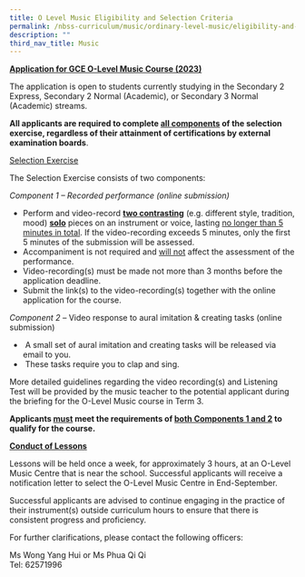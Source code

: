 ```yaml
---
title: O Level Music Eligibility and Selection Criteria
permalink: /nbss-curriculum/music/ordinary-level-music/eligibility-and-selection-criteria/
description: ""
third_nav_title: Music
---
```

<p><strong><u>Application for GCE O-Level Music Course (2023)</u></strong></p>
<p>The application is open to students currently studying in the Secondary 2 Express, Secondary 2 Normal (Academic), or Secondary 3 Normal (Academic) streams.</p>
<p><strong>All applicants are required to complete&nbsp;<u>all components</u>&nbsp;of the selection exercise, regardless of their attainment of certifications by external examination boards</strong>.</p>
<p><u>Selection Exercise</u></p>
<p>The Selection Exercise consists of two components:</p>
<p><em>Component 1 &ndash; Recorded performance (online submission)<br /></em></p>
<ul>
<li>Perform and video-record&nbsp;<strong><u>two contrasting</u></strong>&nbsp;(e.g. different style, tradition, mood)&nbsp;<strong><u>solo</u></strong>&nbsp;pieces on an instrument or voice, lasting&nbsp;<u>no longer than 5 minutes in total</u>. If the video-recording exceeds 5 minutes, only the first 5 minutes of the submission will be assessed.</li>
<li>Accompaniment is not required and&nbsp;<u>will not</u>&nbsp;affect the assessment of the performance.</li>
<li>Video-recording(s) must be made not more than 3 months before the application deadline.</li>
<li>Submit the link(s) to the video-recording(s) together with the online application for the course.</li>
</ul>
<p><em>Component 2 &ndash;&nbsp;</em>Video response to aural imitation &amp; creating tasks (online submission)</p>
<ul>
<li>&nbsp;A small set of aural imitation and creating tasks will be released via email to you.</li>
<li>&nbsp;These tasks require you to clap and sing.&nbsp;</li>
</ul>
<p>More detailed guidelines regarding the video recording(s) and Listening Test will be provided by the music teacher to the potential applicant during the briefing for the O-Level Music course in Term 3.</p>
<p><strong>Applicants&nbsp;<u>must</u>&nbsp;meet the requirements of&nbsp;<u>both Components 1 and 2</u>&nbsp;to qualify for the course.</strong></p>
<p><strong><u>Conduct of Lessons</u></strong></p>
<p>Lessons will be held once a week, for approximately 3 hours, at an O-Level Music Centre that is near the school. Successful applicants will receive a notification letter to select the O-Level Music Centre in End-September.</p>
<p>Successful applicants are advised to continue engaging in the practice of their instrument(s) outside curriculum hours to ensure that there is consistent progress and proficiency.</p>
<p>For further clarifications, please contact the following officers:</p>
<p>Ms Wong Yang Hui or Ms Phua Qi Qi<br />Tel: 62571996</p>